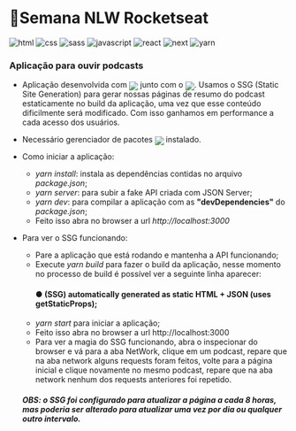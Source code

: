 # 🚀Semana NLW Rocketseat

![html](https://img.shields.io/badge/HTML5-E34F26?style=for-the-badge&logo=html5&logoColor=white)
![css](https://img.shields.io/badge/CSS3-1572B6?style=for-the-badge&logo=css3&logoColor=white)
![sass](https://img.shields.io/badge/Sass-CC6699?style=for-the-badge&logo=sass&logoColor=white)
![javascript](https://img.shields.io/badge/JavaScript-F7DF1E?style=for-the-badge&logo=javascript&logoColor=black)
![react](https://img.shields.io/badge/React_js-20232A?style=for-the-badge&logo=react&logoColor=61DAFB)
![next](https://img.shields.io/badge/next.js-000000?style=for-the-badge&logo=next.js&logoColor=white)
![yarn](https://img.shields.io/badge/Yarn-2C8EBB?style=for-the-badge&logo=yarn&logoColor=white)

### Aplicação para ouvir podcasts

- Aplicação desenvolvida com
  <img style="margin: -5px 0;" src="https://img.shields.io/badge/React_js-20232A?logo=react&logoColor=61DAFB" /> junto com o <img style="margin: -5px 0;" src="https://img.shields.io/badge/next.js-000000?logo=next.js&logoColor=white" />. Usamos o SSG (Static Site Generation) para gerar nossas páginas de resumo do podcast estaticamente no build da aplicação, uma vez que esse conteúdo dificilmente será modificado. Com isso ganhamos em performance a cada acesso dos usuários.

- Necessário gerenciador de pacotes <img style="margin: -5px 0;" src="https://img.shields.io/badge/Yarn-2C8EBB?logo=yarn&logoColor=white" /> instalado.

- Como iniciar a aplicação:
  - _yarn install_: instala as dependências contidas no arquivo _package.json_;
  - _yarn server_: para subir a fake API criada com JSON Server;
  - _yarn dev_: para compilar a aplicação com as **"devDependencies"** do _package.json_;
  - Feito isso abra no browser a url _http://localhost:3000_
- Para ver o SSG funcionando:

  - Pare a aplicação que está rodando e mantenha a API funcionando;
  - Execute _yarn build_ para fazer o build da aplicação, nesse momento no processo de build é possível ver a seguinte linha aparecer:
    #### ● (SSG) automatically generated as static HTML + JSON (uses getStaticProps);
  - _yarn start_ para iniciar a aplicação;
  - Feito isso abra no browser a url http://localhost:3000
  - Para ver a magia do SSG funcionando, abra o inspecionar do browser e vá para a aba NetWork, clique em um podcast, repare que na aba network alguns requests foram feitos, volte para a página inicial e clique novamente no mesmo podcast, repare que na aba network nenhum dos requests anteriores foi repetido.

  ##### _OBS: o SSG foi configurado para atualizar a página a cada 8 horas, mas poderia ser alterado para atualizar uma vez por dia ou qualquer outro intervalo._
